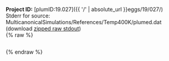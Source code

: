 **Project ID:** [plumID:19.027]({{ '/' | absolute_url }}eggs/19/027/)  
Stderr for source:  MulticanonicalSimulations/References/Temp400K/plumed.dat   
(download [zipped raw stdout](plumed.dat.plumed_master.stdout.txt.zip))  
{% raw %}
<pre>
</pre>
{% endraw %}

